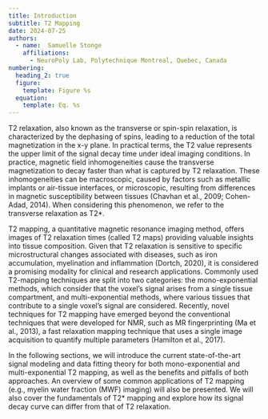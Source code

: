 ```yaml
---
title: Introduction
subtitle: T2 Mapping
date: 2024-07-25
authors:
  - name:  Samuelle Stonge
    affiliations:
      - NeuroPoly Lab, Polytechnique Montreal, Quebec, Canada
numbering:
  heading_2: true
  figure:
    template: Figure %s
  equation:
    template: Eq. %s
---
```


T2 relaxation, also known as the transverse or spin-spin relaxation, is characterized by the dephasing of spins, leading to a reduction of the total magnetization in the x-y plane. In practical terms, the T2 value represents the upper limit of the signal decay time under ideal imaging conditions. In practice, magnetic field inhomogeneities cause the transverse magnetization to decay faster than what is captured by T2 relaxation. These inhomogeneities can be macroscopic, caused by factors such as metallic implants or air-tissue interfaces, or microscopic, resulting from differences in magnetic susceptibility between tissues (Chavhan et al., 2009; Cohen-Adad, 2014). When considering this phenomenon, we refer to the transverse relaxation as T2*. 

T2 mapping, a quantitative magnetic resonance imaging method, offers images of T2 relaxation times (called T2 maps) providing valuable insights into tissue composition. Given that T2 relaxation is sensitive to specific microstructural changes associated with diseases, such as iron accumulation, myelination and inflammation (Dortch, 2020), it is considered a promising modality for clinical and research applications. Commonly used T2-mapping techniques are split into two categories: the mono-exponential methods, which consider that the voxel’s signal arises from a single tissue compartment, and multi-exponential methods, where various tissues that contribute to a single voxel’s signal are considered. Recently, novel techniques for T2 mapping have emerged beyond the conventional techniques that were developed for NMR, such as MR fingerprinting (Ma et al., 2013), a fast relaxation mapping technique that uses a single image acquisition to quantify multiple parameters (Hamilton et al., 2017). 

In the following sections, we will introduce the current state-of-the-art signal modeling and data fitting theory for both mono-exponential and multi-exponential T2 mapping, as well as the benefits and pitfalls of both approaches. An overview of some common applications of T2 mapping (e.g., myelin water fraction (MWF) imaging) will also be presented. We will also cover the fundamentals of T2* mapping and explore how its signal decay curve can differ from that of T2 relaxation. 
